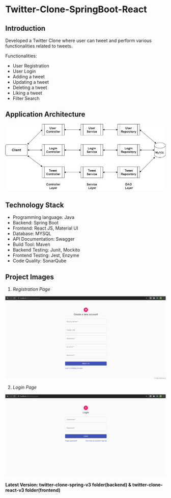 # Twitter-Clone-SpringBoot-React

## Introduction
Developed a Twitter Clone where user can tweet and perform various functionalities related to tweets.

Functionalities:
  * User Registration
  * User Login
  * Adding a tweet
  * Updating a tweet
  * Deleting a tweet
  * Liking a tweet
  * Filter Search

## Application Architecture

<img src="/project-images/Application_Architecture.png" width="700">

## Technology Stack

  * Programming language: Java
  * Backend: Spring Boot
  * Frontend: React JS, Material UI
  * Database: MYSQL
  * API Documentation: Swagger 
  * Build Tool: Maven
  * Backend Testing: Junit, Mockito
  * Frontend Testing: Jest, Enzyme
  * Code Quality: SonarQube

## Project Images

1) *Registration Page*

<img src="/project-images/Twitter-Registration.png" width="700">

2) *Login Page*

<img src="/project-images/Twitter_Login.png" width="700">


**Latest Version: twitter-clone-spring-v3 folder(backend) & twitter-clone-react-v3 folder(frontend)**
